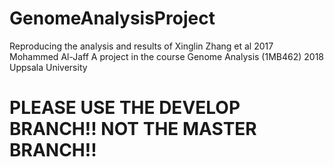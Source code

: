 # GenomeAnalysisProject
Reproducing the analysis and results of Xinglin Zhang et al 2017
Mohammed Al-Jaff 
A project in the course Genome Analysis (1MB462) 2018
Uppsala University
# PLEASE USE THE DEVELOP BRANCH!! NOT THE MASTER BRANCH!!
